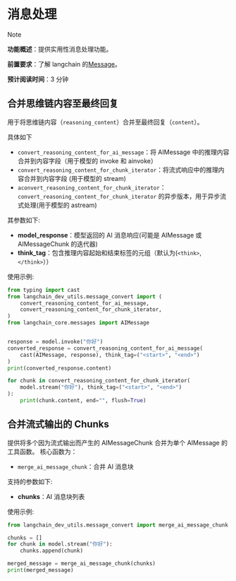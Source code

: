 # 消息处理

> [!NOTE]
>
> **功能概述**：提供实用性消息处理功能。
>
> **前置要求**：了解 langchain 的[Message](https://docs.langchain.com/oss/python/langchain/messages)。
>
> **预计阅读时间**：3 分钟

## 合并思维链内容至最终回复

用于将思维链内容（`reasoning_content`）合并至最终回复（`content`）。

具体如下

- `convert_reasoning_content_for_ai_message`：将 AIMessage 中的推理内容合并到内容字段（用于模型的 invoke 和 ainvoke）
- `convert_reasoning_content_for_chunk_iterator`：将流式响应中的推理内容合并到内容字段 (用于模型的 stream)
- `aconvert_reasoning_content_for_chunk_iterator`：`convert_reasoning_content_for_chunk_iterator` 的异步版本，用于异步流式处理(用于模型的 astream)

其参数如下:

- **model_response**：模型返回的 AI 消息响应(可能是 AIMessage 或 AIMessageChunk 的迭代器)
- **think_tag**：包含推理内容起始和结束标签的元组（默认为(`<think>`, `</think>`））

使用示例:

```python
from typing import cast
from langchain_dev_utils.message_convert import (
    convert_reasoning_content_for_ai_message,
    convert_reasoning_content_for_chunk_iterator,
)
from langchain_core.messages import AIMessage


response = model.invoke("你好")
converted_response = convert_reasoning_content_for_ai_message(
    cast(AIMessage, response), think_tag=("<start>", "<end>")
)
print(converted_response.content)

for chunk in convert_reasoning_content_for_chunk_iterator(
    model.stream("你好"), think_tag=("<start>", "<end>")
):
    print(chunk.content, end="", flush=True)
```

## 合并流式输出的 Chunks

提供将多个因为流式输出而产生的 AIMessageChunk 合并为单个 AIMessage 的工具函数。
核心函数为：

- `merge_ai_message_chunk`：合并 AI 消息块

支持的参数如下:

- **chunks**：AI 消息块列表

使用示例:

```python
from langchain_dev_utils.message_convert import merge_ai_message_chunk

chunks = []
for chunk in model.stream("你好"):
    chunks.append(chunk)

merged_message = merge_ai_message_chunk(chunks)
print(merged_message)
```

